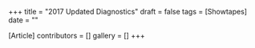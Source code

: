+++
title = "2017 Updated Diagnostics"
draft = false
tags = [Showtapes]
date = ""

[Article]
contributors = []
gallery = []
+++